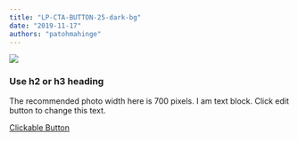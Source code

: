 ```yaml
---
title: "LP-CTA-BUTTON-25-dark-bg"
date: "2019-11-17"
authors: "patohmahinge"
---
```


![](images/placeholder-700x450.jpg)

### Use h2 or h3 heading

The recommended photo width here is 700 pixels. I am text block. Click edit button to change this text.

[Clickable Button](#)
